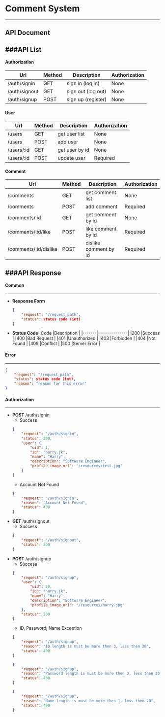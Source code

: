 # Comment System
----


## API Document
###API List
----
#### Authorization
|Url    		|Method		|Description	        |Authorization	|
|---------------|-----------|-----------------------|---------------|
|/auth/signin   |GET		|sign in  (log in)      |None			|
|/auth/signout  |GET		|sign out (log out)	    |None			|
|/auth/signup   |POST		|sign up (register)	    |None			|

#### User
|Url		|Method		|Description	|Authorization	|
|-----------|-----------|---------------|---------------|
|/users 	|GET		|get user list	|None			|
|/users 	|POST		|add user		|None			|
|/users/:id	|GET		|get user by id	|None			|
|/users/:id	|POST		|update user	|Required		|

#### Comment
|Url					|Method		|Description			|Authorization	|
|-----------------------|-----------|-----------------------|---------------|
|/comments 				|GET		|get comment list		|None			|
|/comments 				|POST		|add comment			|Required		|
|/comments/:id			|GET		|get comment by id		|None			|
|/comments/:id/like		|POST		|like comment by id		|Required		|
|/comments/:id/dislike	|POST		|dislike comment by id	|Required		|


###API Response
----
#### Common
----
- __Response Form__
	```json
	{
		"request": "/request_path",
		"status": status code (int)
	}
	```
- __Status Code__
|Code   |Description    |
|-------|---------------|
|200    |Success        |
|400    |Bad Request	|
|401    |Unauthorized	|
|403    |Forbidden		|
|404    |Not Found		|
|409    |Conflict		|
|500    |Server Error	|

#### Error
----
```json
{
	"request": "/request_path",
	"status": status code (int),
	"reason": "reason for this error"
}
```

#### Authorization
----
- __POST__ /auth/signin
	- Success
	```json
	{
		"request": "/auth/signin",
		"status": 200,
		"user": {
			"uid": 1,
			"id": "harry.jk",
			"name": "Harry",
			"description": "Software Engineer",
			"profile_image_url": "/resources/test.jpg"
		}
	}
	```
	- Account Not Found
	```json
	{
	  	"request": "/auth/signin",
	  	"reason": "Account Not Found",
	  	"status": 409
	}
	```
- __GET__ /auth/signout
	- Success
	```json
	{
		"request": "/auth/signout",
	  	"status": 200
	}
	```
- __POST__ /auth/signup
	- Success
	```json
	{
	  	"request": "/auth/signup",
	  	"user": {
			"uid": 50,
			"id": "harry.jk",
			"name": "Harry",
			"description": "Software Engineer",
			"profile_image_url": "/resources/harry.jpg"
		},
		"status": 200
	}
	```
	- ID, Password, Name Exception
	```json
	{
		"request": "/auth/signup",
	  	"reason": "ID length is must be more then 3, less then 20",
	  	"status": 400
	}
	```
	```json
	{
		"request": "/auth/signup",
		"reason": "Password length is must be more then 3, less then 20",
		"status": 400
	}
	```
	```json
	{
		"request": "/auth/signup",
		"reason": "Name length is must be more then 1, less then 20",
		"status": 400
	}
	```
